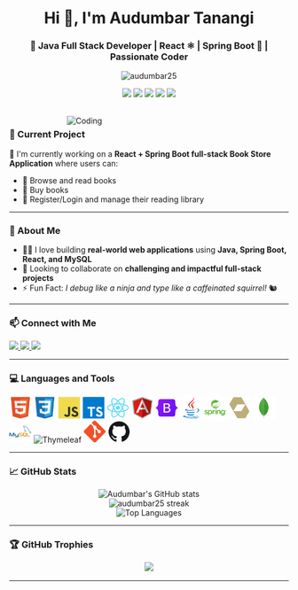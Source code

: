 <h1 align="center">Hi 👋, I'm Audumbar Tanangi</h1>
<h3 align="center">🚀 Java Full Stack Developer | React ⚛️ | Spring Boot 🌱 | Passionate Coder</h3>

<div align="center">
  <img src="https://komarev.com/ghpvc/?username=audumbar25&label=Profile%20views&color=brightgreen&style=flat" alt="audumbar25" />
</div>

<p align="center">
  <img src="https://img.shields.io/badge/Java-Full%20Stack%20Developer-red?style=for-the-badge&logo=java&logoColor=white"/>
  <img src="https://img.shields.io/badge/React-Front--end-blue?style=for-the-badge&logo=react&logoColor=white"/>
  <img src="https://img.shields.io/badge/Spring%20Boot-Back--end-brightgreen?style=for-the-badge&logo=spring&logoColor=white"/>
  <img src="https://img.shields.io/badge/MySQL-Database-orange?style=for-the-badge&logo=mysql&logoColor=white"/>
  <img src="https://img.shields.io/badge/FullStack-WebApp-yellow?style=for-the-badge&logo=web"/>
</p>


<br/>

<img align="right" alt="Coding" width="400" src="https://cdn.dribbble.com/users/730703/screenshots/6581243/avento.gif">

### 🔭 Current Project
💼 I'm currently working on a **React + Spring Boot full-stack Book Store Application** where users can:
- 📖 Browse and read books
- 🛒 Buy books
- 👤 Register/Login and manage their reading library

---

### 💬 About Me
- 👨‍💻 I love building **real-world web applications** using **Java, Spring Boot, React, and MySQL**
- 🤝 Looking to collaborate on **challenging and impactful full-stack projects**
- ⚡ Fun Fact: _I debug like a ninja and type like a caffeinated squirrel!_ 🐿️

---

### 📫 Connect with Me

<p align="left">
  <a href="https://linkedin.com/in/audumbar-tanangi-b46aa7241" target="blank">
    <img src="https://img.shields.io/badge/LinkedIn-blue?style=for-the-badge&logo=linkedin&logoColor=white" />
  </a>
  <a href="https://instagram.com/audumbartanangi17" target="blank">
    <img src="https://img.shields.io/badge/Instagram-red?style=for-the-badge&logo=instagram&logoColor=white" />
  </a>
  <a href="https://www.leetcode.com/audumbartanangi" target="blank">
    <img src="https://img.shields.io/badge/LeetCode-ffa116?style=for-the-badge&logo=leetcode&logoColor=white" />
  </a>
</p>

---

### 💻 Languages and Tools

<p align="left">
  <!-- Frontend -->
  <img src="https://raw.githubusercontent.com/devicons/devicon/master/icons/html5/html5-original.svg" alt="HTML5" width="40" height="40"/>
  <img src="https://raw.githubusercontent.com/devicons/devicon/master/icons/css3/css3-original.svg" alt="CSS3" width="40" height="40"/>
  <img src="https://raw.githubusercontent.com/devicons/devicon/master/icons/javascript/javascript-original.svg" alt="JavaScript" width="40" height="40"/>
  <img src="https://raw.githubusercontent.com/devicons/devicon/master/icons/typescript/typescript-original.svg" alt="TypeScript" width="40" height="40"/>
  <img src="https://raw.githubusercontent.com/devicons/devicon/master/icons/react/react-original.svg" alt="React" width="40" height="40"/>
  <img src="https://raw.githubusercontent.com/devicons/devicon/master/icons/angularjs/angularjs-original.svg" alt="Angular" width="40" height="40"/>
   <img src="https://raw.githubusercontent.com/devicons/devicon/master/icons/bootstrap/bootstrap-original.svg" alt="Bootstrap" width="40" height="40"/>

  <!-- Backend -->
  <img src="https://raw.githubusercontent.com/devicons/devicon/master/icons/java/java-original.svg" alt="Java" width="40" height="40"/>
  <img src="https://raw.githubusercontent.com/devicons/devicon/master/icons/spring/spring-original-wordmark.svg" alt="Spring Boot" width="40" height="40"/>
  <img src="https://raw.githubusercontent.com/devicons/devicon/master/icons/hibernate/hibernate-plain.svg" alt="Hibernate" width="40" height="40"/>
  <img src="https://raw.githubusercontent.com/devicons/devicon/master/icons/mongodb/mongodb-original.svg" alt="MongoDB" width="40" height="40"/>
  <img src="https://raw.githubusercontent.com/devicons/devicon/master/icons/mysql/mysql-original-wordmark.svg" alt="MySQL" width="40" height="40"/>
  <img src="https://seeklogo.com/images/T/thymeleaf-logo-441830B5F8-seeklogo.com.png" alt="Thymeleaf" width="40" height="40"/>

  <!-- Tools -->
  <img src="https://raw.githubusercontent.com/devicons/devicon/master/icons/git/git-original.svg" alt="Git" width="40" height="40"/>
  <img src="https://raw.githubusercontent.com/devicons/devicon/master/icons/github/github-original.svg" alt="GitHub" width="40" height="40"/>
</p>


---

### 📈 GitHub Stats

<div align="center">
  <img src="https://github-readme-stats.vercel.app/api?username=audumbar25&show_icons=true&theme=radical&hide=prs&count_private=true" alt="Audumbar's GitHub stats"/>
  <br/>
  <img src="https://github-readme-streak-stats.herokuapp.com/?user=audumbar25&theme=tokyonight" alt="audumbar25 streak"/>
  <br/>
  <img src="https://github-readme-stats.vercel.app/api/top-langs/?username=audumbar25&layout=compact&theme=tokyonight" alt="Top Languages"/>
</div>

---

### 🏆 GitHub Trophies

<p align="center">
  <img src="https://github-profile-trophy.vercel.app/?username=audumbar25&theme=gruvbox&row=1&column=6" />
</p>

---


